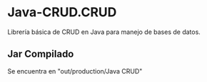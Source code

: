 # Java-CRUD.CRUD

Librería básica de CRUD en Java para manejo de bases de datos.

## Jar Compilado

Se encuentra en "out/production/Java CRUD"
